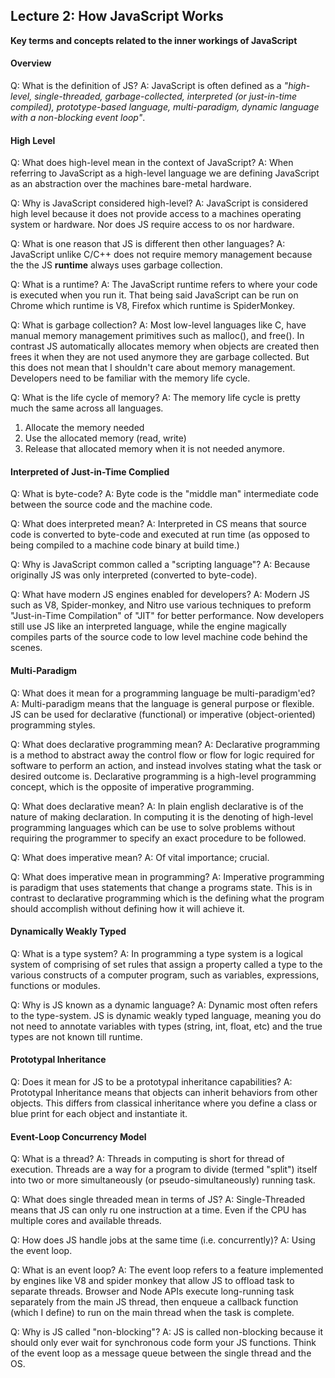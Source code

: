 ## Lecture 2: How JavaScript Works

**Key terms and concepts related to the inner workings of JavaScript**

#### Overview

Q: What is the definition of JS?
A: JavaScript is often defined as a _"high-level, single-threaded, garbage-collected, interpreted (or just-in-time compiled), prototype-based language, multi-paradigm, dynamic language with a non-blocking event loop"_.

#### High Level

Q: What does high-level mean in the context of JavaScript?
A: When referring to JavaScript as a high-level language we are defining JavaScript as an abstraction over the machines bare-metal hardware.

Q: Why is JavaScript considered high-level?
A: JavaScript is considered high level because it does not provide access to a machines operating system or hardware. Nor does JS require access to os nor hardware.

Q: What is one reason that JS is different then other languages?
A: JavaScript unlike C/C++ does not require memory management because the the JS **runtime** always uses garbage collection.

Q: What is a runtime?
A: The JavaScript runtime refers to where your code is executed when you run it. That being said JavaScript can be run on Chrome which runtime is V8, Firefox which runtime is SpiderMonkey.

Q: What is garbage collection?
A: Most low-level languages like C, have manual memory management primitives such as malloc(), and free(). In contrast JS automatically allocates memory when objects are created then frees it when they are not used anymore they are garbage collected. But this does not mean that I shouldn't care about memory management. Developers need to be familiar with the memory life cycle.

Q: What is the life cycle of memory?
A: The memory life cycle is pretty much the same across all languages.

1. Allocate the memory needed
2. Use the allocated memory (read, write)
3. Release that allocated memory when it is not needed anymore.

#### Interpreted of Just-in-Time Complied

Q: What is byte-code?
A: Byte code is the "middle man" intermediate code between the source code and the machine code.

Q: What does interpreted mean?
A: Interpreted in CS means that source code is converted to byte-code and executed at run time (as opposed to being compiled to a machine code binary at build time.)

Q: Why is JavaScript common called a "scripting language"?
A: Because originally JS was only interpreted (converted to byte-code).

Q: What have modern JS engines enabled for developers?
A: Modern JS such as V8, Spider-monkey, and Nitro use various techniques to preform "Just-in-Time Compilation" of "JIT" for better performance. Now developers still use JS like an interpreted language, while the engine magically compiles parts of the source code to low level machine code behind the scenes.

#### Multi-Paradigm

Q: What does it mean for a programming language be multi-paradigm'ed?
A: Multi-paradigm means that the language is general purpose or flexible. JS can be used for declarative (functional) or imperative (object-oriented) programming styles.

Q: What does declarative programming mean?
A: Declarative programming is a method to abstract away the control flow or flow for logic required for software to perform an action, and instead involves stating what the task or desired outcome is. Declarative programming is a high-level programming concept, which is the opposite of imperative programming.

Q: What does declarative mean?
A: In plain english declarative is of the nature of making declaration. In computing it is the denoting of high-level programming languages which can be use to solve problems without requiring the programmer to specify an exact procedure to be followed.

Q: What does imperative mean?
A: Of vital importance; crucial.

Q: What does imperative mean in programming?
A: Imperative programming is paradigm that uses statements that change a programs state. This is in contrast to declarative programming which is the defining what the program should accomplish without defining how it will achieve it.

#### Dynamically Weakly Typed

Q: What is a type system?
A: In programming a type system is a logical system of comprising of set rules that assign a property called a type to the various constructs of a computer program, such as variables, expressions, functions or modules.

Q: Why is JS known as a dynamic language?
A: Dynamic most often refers to the type-system. JS is dynamic weakly typed language, meaning you do not need to annotate variables with types (string, int, float, etc) and the true types are not known till runtime.

#### Prototypal Inheritance

Q: Does it mean for JS to be a prototypal inheritance capabilities?
A: Prototypal Inheritance means that objects can inherit behaviors from other objects. This differs from classical inheritance where you define a class or blue print for each object and instantiate it.

#### Event-Loop Concurrency Model

Q: What is a thread?
A: Threads in computing is short for thread of execution. Threads are a way for a program to divide (termed "split") itself into two or more simultaneously (or pseudo-simultaneously) running task.

Q: What does single threaded mean in terms of JS?
A: Single-Threaded means that JS can only ru one instruction at a time. Even if the CPU has multiple cores and available threads.

Q: How does JS handle jobs at the same time (i.e. concurrently)?
A: Using the event loop.

Q: What is an event loop?
A: The event loop refers to a feature implemented by engines like V8 and spider monkey that allow JS to offload task to separate threads. Browser and Node APIs execute long-running task separately from the main JS thread, then enqueue a callback function (which I define) to run on the main thread when the task is complete.

Q: Why is JS called "non-blocking"?
A: JS is called non-blocking because it should only ever wait for synchronous code form your JS functions. Think of the event loop as a message queue between the single thread and the OS.
